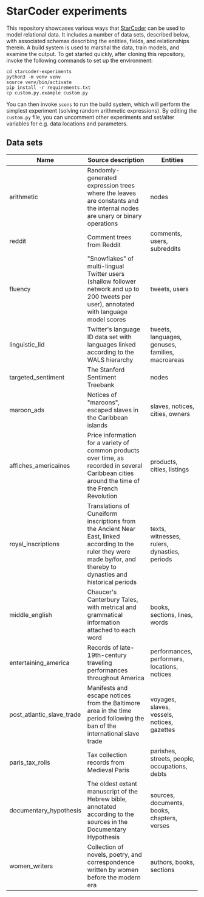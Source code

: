# StarCoder experiments

This repository showcases various ways that [StarCoder](https://github.com/TomLippincott/starcoder) can be used to model relational data.  It includes a number of data sets, described below, with associated schemas describing the entities, fields, and relationships therein.  A build system is used to marshal the data, train models, and examine the output.  To get started quickly, after cloning this repository, invoke the following commands to set up the environment:

```
cd starcoder-experiments
python3 -m venv venv
source venv/bin/activate
pip install -r requirements.txt
cp custom.py.example custom.py
```

You can then invoke `scons` to run the build system, which will perform the simplest experiment (solving random arithmetic expressions).  By editing the `custom.py` file, you can uncomment other experiments and set/alter variables for e.g. data locations and parameters.

## Data sets

| Name                         | Source description                                                                                                                                                      | Entities                                         |
| ---                          | ---                                                                                                                                                                     | ---                                              |
| arithmetic                   | Randomly-generated expression trees where the leaves are constants and the internal nodes are unary or binary operations                                                | nodes                                            |
| reddit                       | Comment trees from Reddit                                                                                                                                               | comments, users, subreddits                      |
| fluency                      | "Snowflakes" of multi-lingual Twitter users (shallow follower network and up to 200 tweets per user), annotated with language model scores                              | tweets, users                                    |
| linguistic\_lid              | Twitter's language ID data set with languages linked according to the WALS hierarchy                                                                                    | tweets, languages, genuses, families, macroareas |
| targeted\_sentiment          | The Stanford Sentiment Treebank                                                                                                                                         | nodes                                            |
| maroon\_ads                  | Notices of "maroons", escaped slaves in the Caribbean islands                                                                                                           | slaves, notices, cities, owners                  |
| affiches\_americaines        | Price information for a variety of common products over time, as recorded in several Caribbean cities around the time of the French Revolution                          | products, cities, listings                       |
| royal\_inscriptions          | Translations of Cuneiform inscriptions from the Ancient Near East, linked according to the ruler they were made by/for, and thereby to dynasties and historical periods | texts, witnesses, rulers, dynasties, periods     |
| middle\_english              | Chaucer's Canterbury Tales, with metrical and grammatical information attached to each word                                                                             | books, sections, lines, words                    |
| entertaining\_america        | Records of late-19th-century traveling performances throughout America                                                                                                  | performances, performers, locations, notices     |
| post\_atlantic\_slave\_trade | Manifests and escape notices from the Baltimore area in the time period following the ban of the international slave trade                                              | voyages, slaves, vessels, notices, gazettes      |
| paris\_tax\_rolls            | Tax collection records from Medieval Paris                                                                                                                              | parishes, streets, people, occupations, debts    |
| documentary\_hypothesis      | The oldest extant manuscript of the Hebrew bible, annotated according to the sources in the Documentary Hypothesis                                                      | sources, documents, books, chapters, verses      |
| women\_writers               | Collection of novels, poetry, and correspondence written by women before the modern era                                                                                 | authors, books, sections                         |


